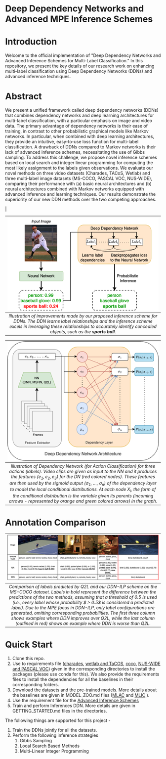 # Deep Dependency Networks and Advanced MPE Inference Schemes

# Introduction

Welcome to the official implementation of "Deep Dependency Networks and Advanced Inference Schemes for Multi-Label Classification." In this repository, we present the key details of our research work on enhancing multi-label classification using Deep Dependency Networks (DDNs) and advanced inference techniques.

# Abstract

We present a unified framework called deep dependency networks (DDNs) that combines dependency networks and deep learning architectures for multi-label classification, with a particular emphasis on image and video data. The primary advantage of dependency networks is their ease of training, in contrast to other probabilistic graphical models like Markov networks. In particular, when combined with deep learning architectures, they provide an intuitive, easy-to-use loss function for multi-label classification. A drawback of DDNs compared to Markov networks is their lack of advanced inference schemes, necessitating the use of Gibbs sampling. To address this challenge, we propose novel inference schemes based on local search and integer linear programming for computing the most likely assignment to the labels given observations. We evaluate our novel methods on three video datasets (Charades, TACoS, Wetlab) and three multi-label image datasets (MS-COCO, PASCAL VOC, NUS-WIDE), comparing their performance with (a) basic neural architectures and (b) neural architectures combined with Markov networks equipped with advanced inference and learning techniques. Our results demonstrate the superiority of our new DDN methods over the two competing approaches.

|

|                                                                                                                   ![images/dn.png](images/dn.png)                                                                                                                   |
| :----------------------------------------------------------------------------------------------------------------------------------------------------------------------------------------------------------------------------------------------------------------: |
| *Illustration of improvements made by our proposed inference scheme for DDNs. The DDN learns label relationships and the inference scheme excels in leveraging these relationships to accurately identify concealed objects, such as the **sports ball**.* |

|                                                                                                                                                                                                                                                           ![images/dn_main_figure.png](images/dn_main_figure.png)                                                                                                                                                                                                                                                           |
| :------------------------------------------------------------------------------------------------------------------------------------------------------------------------------------------------------------------------------------------------------------------------------------------------------------------------------------------------------------------------------------------------------------------------------------------------------------------------------------------------------------------------------------------------------------------------: |
| *Illustration of Dependency Network (for Action Classification) for three actions (labels). Video clips are given as input to the NN and it produces the features ($e_1,e_2,e_3$) for the DN (red colored nodes). These features are then used by the sigmoid output ($\sigma_1$, $\ldots$, $\sigma_n$) of the dependency layer to model the local conditional distributions. At each node $X_i$, the form of the conditional distribution is the variable given its parents (incoming arrows - represented by orange and green colored arrows) in the graph.* |

# Annotation Comparison

|                                                                                                                                                                                                                                                                         ![img.png](images/annotations.png)                                                                                                                                                                                                                                                                         |
| :------------------------------------------------------------------------------------------------------------------------------------------------------------------------------------------------------------------------------------------------------------------------------------------------------------------------------------------------------------------------------------------------------------------------------------------------------------------------------------------------------------------------------------------------------------------------------: |
| *Comparison of labels predicted by Q2L and our DDN-ILP scheme on the MS-COCO dataset. Labels in bold represent the difference between the predictions of the two methods, assuming that a threshold of 0.5 is used (i.e., every label whose probability $ > 0.5$ is considered a predicted label). Due to the MPE focus in DDN-ILP, only label configurations are generated, omitting corresponding probabilities. The first three column shows examples where DDN improves over Q2L, while the last column (outlined in red) shows an example where DDN is worse than Q2L.* |

# Quick Start

1. Clone this repo.
2. Use to requirements file ([charades](MLAC/requirements/joint_ddn_charades.yml), [wetlab and TaCOS](MLAC/requirements/joint_ddn_tacos_wetlab.yml), [coco](MLIC/requirements/ddn_coco.yml), [NUS-WIDE and PASCAL VOC](MLIC/requirements/ddn_nus_voc.yml)) given in the corresponding directories to install the packages (please use conda for this). We also provide the requirements files to install the dependencies for all the baselines in their corresponding folders.
3. Download the datasets and the pre-trained models. More details about the baselines are given in MODEL_ZOO.md files ([MLAC](MLAC/MODEL_ZOO.md) and [MLIC](MLIC/MODEL_ZOO.md) ).
4. Use the requirement file for the [Advanced Inference Schemes]()
5. Train and perform Inferences DDN. More details are given in GETTING_STARTED.md files in the directories.

The following things are supported for this project -

1. Train the DDNs jointly for all the datasets.
2. Perform the following inference strategies
   1. Gibbs Sampling
   2. Local Search Based Methods
   3. Multi-Linear Integer Programming

[//]: #
